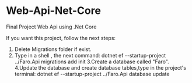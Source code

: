 # Web-Api-Net-Core
Final Project Web Api using .Net Core

If you want this project, follow the next steps:
 1. Delete Migrations folder if exist.
 2. Type in a shell , the next command:
    dotnet ef --startup-project ../Faro.Api migrations add init
 3.Create a database called "Faro".
 4.Update the database and create database tables,type in the project's terminal:
    dotnet ef --startup-project ../Faro.Api database update
